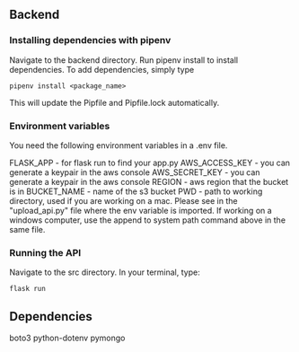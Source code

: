 
## Backend

### Installing dependencies with pipenv

Navigate to the backend directory. Run pipenv install to install dependencies. To add dependencies, simply type

```pipenv install <package_name>```

This will update the Pipfile and Pipfile.lock automatically.

### Environment variables

You need the following environment variables in a .env file.

FLASK_APP - for flask run to find your app.py
AWS_ACCESS_KEY -  you can generate a keypair in the aws console
AWS_SECRET_KEY - you can generate a keypair in the aws console
REGION - aws region that the bucket is in
BUCKET_NAME - name of the s3 bucket
PWD - path to working directory, used if you are working on a mac. Please see in the "upload_api.py" file where the env variable is imported. If working on a windows computer, use the append to system path command above in the same file.

### Running the API

Navigate to the src directory. In your terminal, type:

```
flask run
```

## Dependencies

boto3
python-dotenv
pymongo
